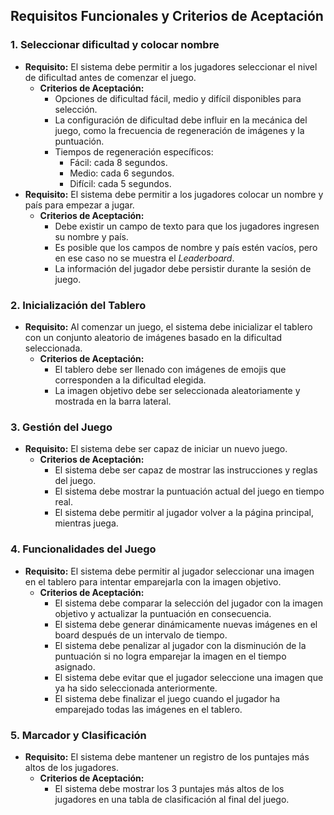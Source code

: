 ## Requisitos Funcionales y Criterios de Aceptación

### 1. Seleccionar dificultad y colocar nombre
- **Requisito:** El sistema debe permitir a los jugadores seleccionar el nivel de dificultad antes de comenzar el juego.
  - **Criterios de Aceptación:**
    - Opciones de dificultad fácil, medio y difícil disponibles para selección.
    - La configuración de dificultad debe influir en la mecánica del juego, como la frecuencia de regeneración de imágenes y la puntuación.
    - Tiempos de regeneración específicos:
      - Fácil: cada 8 segundos.
      - Medio: cada 6 segundos.
      - Difícil: cada 5 segundos.
- **Requisito:** El sistema debe permitir a los jugadores colocar un nombre y país para empezar a jugar.
  - **Criterios de Aceptación:**
    - Debe existir un campo de texto para que los jugadores ingresen su nombre y país.
    - Es posible que los campos de nombre y país estén vacíos, pero en ese caso no se muestra el _Leaderboard_.
    - La información del jugador debe persistir durante la sesión de juego.
### 2. Inicialización del Tablero
- **Requisito:** Al comenzar un juego, el sistema debe inicializar el tablero con un conjunto aleatorio de imágenes basado en la dificultad seleccionada.
  - **Criterios de Aceptación:**
    - El tablero debe ser llenado con imágenes de emojis que corresponden a la dificultad elegida.
    - La imagen objetivo debe ser seleccionada aleatoriamente y mostrada en la barra lateral.

### 3. Gestión del Juego
- **Requisito:** El sistema debe ser capaz de iniciar un nuevo juego.
  - **Criterios de Aceptación:**
    - El sistema debe ser capaz de mostrar las instrucciones y reglas del juego.
    - El sistema debe mostrar la puntuación actual del juego en tiempo real.
    - El sistema debe permitir al jugador volver a la página principal, mientras juega.

### 4. Funcionalidades del Juego
- **Requisito:** El sistema debe permitir al jugador seleccionar una imagen en el tablero para intentar emparejarla con la imagen objetivo.
  - **Criterios de Aceptación:**
    - El sistema debe comparar la selección del jugador con la imagen objetivo y actualizar la puntuación en consecuencia.
    - El sistema debe generar dinámicamente nuevas imágenes en el board después de un intervalo de tiempo.
    - El sistema debe penalizar al jugador con la disminución de la puntuación si no logra emparejar la imagen en el tiempo asignado.
    - El sistema debe evitar que el jugador seleccione una imagen que ya ha sido seleccionada anteriormente.
    - El sistema debe finalizar el juego cuando el jugador ha emparejado todas las imágenes en el tablero.

### 5. Marcador y Clasificación
- **Requisito:** El sistema debe mantener un registro de los puntajes más altos de los jugadores.
  - **Criterios de Aceptación:**
    - El sistema debe mostrar los 3 puntajes más altos de los jugadores en una tabla de clasificación al final del juego.

